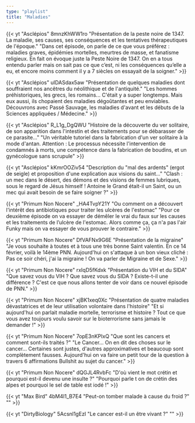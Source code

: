 ```yaml
---
type: "playlist"
title: "Maladies"
---
```



{{< yt "Asclépios" 8mnzKhWW1ro "Présentation de la peste noire de 1347. La maladie, ses causes, ses conséquences et les tentatives thérapeutiques de l'époque." "Dans cet épisode, on parle de ce que vous préférez : maladies graves, épidémies mortelles, meurtres de masse, et fanatisme religieux. En fait on évoque juste la Peste Noire de 1347. On en a tous entendu parler mais on sait pas ce que c’est, ni les conséquences qu’elle a eu, et encore moins comment il y a 7 siècles on essayait de la soigner." >}}

{{< yt "Asclépios" uIDASdax5aw "Présentation de quelques maladies dont souffraient nos ancêtres du néolithique et de l'antiquité." "Les hommes préhistoriques, les grecs, les romains... C'était y a super longtemps. Mais eux aussi, ils chopaient des maladies dégoûtantes et peu enviables. Découvrons avec Passé Sauvage, les maladies d'avant et les débuts de la Sciences appliquées / Médecine." >}}

{{< yt "Asclépios" R_L1g_DgQWU "Histoire de la découverte du ver solitaire, de son apparition dans l'intestin et des traitements pour se débarasser de ce parasite..." "Un véritable tutoriel dans la fabrication d'un ver solitaire à la mode d'antan. Attention : Le processus nécessite l'intervention de condamnés à morts, une compétence dans la fabrication de boudins, et un gynécologue sans scrupule" >}}

{{< yt "Asclépios" kKmrOOZiv54 "Description du "mal des ardents" (ergot de seigle) et proposition d'une explication aux visions du saint..." "Clash : un mec dans le désert, des démons et des visions de femmes lubriques, sous le regard de Jésus himself ! Antoine le Grand était-il un Saint, ou un mec qui avait besoin de se faire soigner ?" >}}

{{< yt "Primum Non Nocere" _HA4TvpY21Y "Ou comment on a découvert l'intérêt des antibiotiques pour traiter les ulcères de l'estomac" "Pour ce deuxième épisode on va essayer de démêler le vrai du faux sur les causes et les traitements de l’ulcère de l'estomac. Alors comme ça, ça n'a pas l'air Funky mais on va essayer de vous prouver le contraire." >}}

{{< yt "Primum Non Nocere" DfVAFNx9G6E "Présentation de la migraine" "Je vous souhaite à toutes et à tous une très bonne Saint valentin. En ce 14 février, voilà le 14ème PNN. Aujourd'hui on s'attaque à un bon vieux cliché : Pas ce soir chéri, j'ai la migraine ! On va parler de Migraine et de Sexe." >}}

{{< yt "Primum Non Nocere" rxIqD5fKdxk "Présentation du VIH et du SIDA" "Que savez vous du VIH ? Que savez vous du SIDA ? Existe-t-il une différence ? C'est ce que nous allons tenter de voir dans ce nouvel épisode de PNN." >}}

{{< yt "Primum Non Nocere" xjBK1xeq0Xc "Présentation de quatre maladies dévastatrices et de leur utilisation volontaire dans l'histoire" "Et si aujourd'hui on parlait maladie mortelle, terrorisme et histoire ? Tout ce que vous avez toujours voulu savoir sur le bioterrorisme sans jamais le demander !" >}}

{{< yt "Primum Non Nocere" 7opE3nKPIxQ "Que sont les cancers et comment sont-ils traités ?" "Le Cancer... On en dit des choses sur le cancer... Certaines sont justes, d'autres approximatives et beaucoup sont complètement fausses. Aujourd'hui on va faire un petit tour de la question à travers 6 affirmations Bullshit au sujet du cancer." >}}

{{< yt "Primum Non Nocere" dQGJL4RvbFc "D'où vient le mot crétin et pourquoi est-il devenu une insulte ?" "Pourquoi parle t on de crétin des alpes et pourquoi le sel de table est iodé !" >}}

{{< yt "Max Bird" 4bM4I1_B7E4 "Peut-on tomber malade à cause du froid ?" "" >}}

{{< yt "DirtyBiology" 5Acsnl1gEzI "Le cancer est-il un être vivant ?" "" >}}
